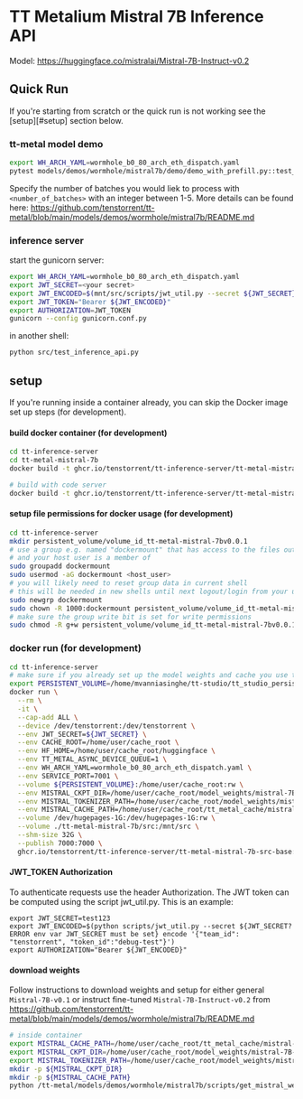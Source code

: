 # TT Metalium Mistral 7B Inference API

Model: https://huggingface.co/mistralai/Mistral-7B-Instruct-v0.2

## Quick Run

If you're starting from scratch or the quick run is not working see the [setup][#setup] section below.

### tt-metal model demo
```bash
export WH_ARCH_YAML=wormhole_b0_80_arch_eth_dispatch.yaml
pytest models/demos/wormhole/mistral7b/demo/demo_with_prefill.py::test_mistral7B_demo[general_weights-<number_of_batches>_batch]
```

Specify the number of batches you would liek to process with `<number_of_batches>` with an integer between 1-5. More details can be found here: https://github.com/tenstorrent/tt-metal/blob/main/models/demos/wormhole/mistral7b/README.md 



### inference server

start the gunicorn server:
```bash
export WH_ARCH_YAML=wormhole_b0_80_arch_eth_dispatch.yaml
export JWT_SECRET=<your secret>
export JWT_ENCODED=$(mnt/src/scripts/jwt_util.py --secret ${JWT_SECRET} encode '{"team_id": "tenstorrent", "token_id":"debug-test"}')
export JWT_TOKEN="Bearer ${JWT_ENCODED}"
export AUTHORIZATION=JWT_TOKEN
gunicorn --config gunicorn.conf.py
```

in another shell:
```bash
python src/test_inference_api.py
```

## setup

If you're running inside a container already, you can skip the Docker image set up steps (for development).

#### build docker container (for development)

```bash
cd tt-inference-server
cd tt-metal-mistral-7b
docker build -t ghcr.io/tenstorrent/tt-inference-server/tt-metal-mistral-7b-src-base:v0.0.1-tt-metal-v0.52.0-rc33 -f mistral7b.src.base.inference.v0.52.0-rc33.Dockerfile .

# build with code server
docker build -t ghcr.io/tenstorrent/tt-inference-server/tt-metal-mistral-7b-src-base:v0.0.1-tt-metal-v0.51.0-rc29-cs -f mistral7b.src.base.inference.v0.51.0-rc29-cs.Dockerfile .
```

#### setup file permissions for docker usage (for development)
```bash
cd tt-inference-server
mkdir persistent_volume/volume_id_tt-metal-mistral-7bv0.0.1
# use a group e.g. named "dockermount" that has access to the files outside the container
# and your host user is a member of
sudo groupadd dockermount
sudo usermod -aG dockermount <host_user>
# you will likely need to reset group data in current shell
# this will be needed in new shells until next logout/login from your user (you can do that now alternatively)
sudo newgrp dockermount
sudo chown -R 1000:dockermount persistent_volume/volume_id_tt-metal-mistral-7bv0.0.1
# make sure the group write bit is set for write permissions
sudo chmod -R g+w persistent_volume/volume_id_tt-metal-mistral-7bv0.0.1
```


### docker run (for development)

```bash
cd tt-inference-server
# make sure if you already set up the model weights and cache you use the correct persistent volume
export PERSISTENT_VOLUME=/home/mvanniasinghe/tt-studio/tt_studio_persistent_volume/volume_id_tt-metal-mistral-7bv0.0.2
docker run \
  --rm \
  -it \
  --cap-add ALL \
  --device /dev/tenstorrent:/dev/tenstorrent \
  --env JWT_SECRET=${JWT_SECRET} \
  --env CACHE_ROOT=/home/user/cache_root \
  --env HF_HOME=/home/user/cache_root/huggingface \
  --env TT_METAL_ASYNC_DEVICE_QUEUE=1 \
  --env WH_ARCH_YAML=wormhole_b0_80_arch_eth_dispatch.yaml \
  --env SERVICE_PORT=7001 \
  --volume ${PERSISTENT_VOLUME}:/home/user/cache_root:rw \
  --env MISTRAL_CKPT_DIR=/home/user/cache_root/model_weights/mistral-7B-instruct-v0.2 \
  --env MISTRAL_TOKENIZER_PATH=/home/user/cache_root/model_weights/mistral-7B-instruct-v0.2 \
  --env MISTRAL_CACHE_PATH=/home/user/cache_root/tt_metal_cache/mistral-7B-instruct-v0.2 \
  --volume /dev/hugepages-1G:/dev/hugepages-1G:rw \
  --volume ./tt-metal-mistral-7b/src:/mnt/src \
  --shm-size 32G \
  --publish 7000:7000 \
  ghcr.io/tenstorrent/tt-inference-server/tt-metal-mistral-7b-src-base:v0.0.3-tt-metal-v0.52.0-rc33 bash
```

#### JWT_TOKEN Authorization
To authenticate requests use the header Authorization. The JWT token can be computed using the script jwt_util.py. This is an example:
```
export JWT_SECRET=test123
export JWT_ENCODED=$(python scripts/jwt_util.py --secret ${JWT_SECRET?ERROR env var JWT_SECRET must be set} encode '{"team_id": "tenstorrent", "token_id":"debug-test"}')
export AUTHORIZATION="Bearer ${JWT_ENCODED}"
```

#### download weights

Follow instructions to download weights and setup for either general `Mistral-7B-v0.1` or instruct fine-tuned `Mistral-7B-Instruct-v0.2` from https://github.com/tenstorrent/tt-metal/blob/main/models/demos/wormhole/mistral7b/README.md

```bash
# inside container
export MISTRAL_CACHE_PATH=/home/user/cache_root/tt_metal_cache/mistral-7B-instruct-v0.2
export MISTRAL_CKPT_DIR=/home/user/cache_root/model_weights/mistral-7B-instruct-v0.2
export MISTRAL_TOKENIZER_PATH=/home/user/cache_root/model_weights/mistral-7B-instruct-v0.2
mkdir -p ${MISTRAL_CKPT_DIR}
mkdir -p ${MISTRAL_CACHE_PATH}
python /tt-metal/models/demos/wormhole/mistral7b/scripts/get_mistral_weights.py --weights_path=${MISTRAL_CKPT_DIR} --instruct
```

